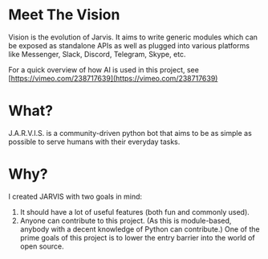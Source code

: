 # Meet The Vision

Vision is the evolution of Jarvis. It aims to write generic modules which can be exposed as standalone APIs as well as plugged into various platforms like Messenger, Slack, Discord, Telegram, Skype, etc.

For a quick overview of how AI is used in this project, see [https://vimeo.com/238717639](https://vimeo.com/238717639)

# What?

J.A.R.V.I.S. is a community-driven python bot that aims to be as simple as possible to serve humans with their everyday tasks.

# Why?

I created JARVIS with two goals in mind:

1. It should have a lot of useful features \(both fun and commonly used\).
2. Anyone can contribute to this project. \(As this is module-based, anybody with a decent knowledge of Python can contribute.\) One of the prime goals of this project is to lower the entry barrier into the world of open source.
